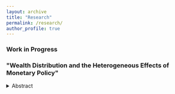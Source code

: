```yaml
---
layout: archive
title: "Research"
permalink: /research/
author_profile: true
---
```


### Work in Progress

### "Wealth Distribution and the Heterogeneous Effects of Monetary Policy"
<details>
  <summary>Abstract</summary> Draft availabel soon.
</details>

